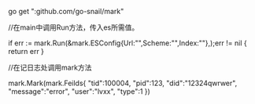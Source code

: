 go get ":github.com/go-snail/mark"


//在main中调用Run方法，传入es所需值。

if err := mark.Run(&mark.ESConfig{Url:"",Scheme:"",Index:""},);err != nil {
        return err
    }

//在记日志处调用mark方法

mark.Mark(mark.Feilds{
        "tid":100004,
        "pid":123,
        "did":"12324qwrwer",
        "message":"error",
        "user":"lvxx",
        "type":1
    })